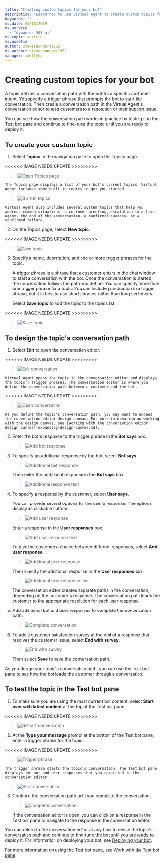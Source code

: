```yaml
---
title: "Creating custom topics for your bot"
description: "Learn how to use Virtual Agent to create custom topics for your bot."
keywords: ""
ms.date: 05/10/2019
ms.service:
  - "dynamics-365-ai"
ms.topic: article
ms.assetid: 
author: stevesaunders1952
ms.author: stevesaunders1952
manager: shellyha
---
```


# Creating custom topics for your bot

A topic defines a conversation path with the bot for a specific customer intent. You specify a trigger phrase that prompts the bot to start the conversation. Then create a conversation path in the Virtual Agent's conversation editor to lead customers to a resolution of their support issue.

You can see how the conversation path works in practice by testing it in the Test bot pane and continue to fine-tune the topic until you are ready to deploy it.

## To create your custom topic

1. Select **Topics** in the navigation pane to open the Topics page.


<<<<<< IMAGE NEEDS UPDATE >>>>>>>>>

   > ![Open Topics page](media/open-topics.png)

    The Topics page displays a list of your bot's current topics. Virtual Agent includes some built-in topics to get you started.

   > ![Built-in topics](media/template-topics.png)

    Virtual Agent also includes several system topics that help you address common situations--a customer greeting, escalation to a live agent, the end of the conversation, a confirmed success, or a confirmed failure.

2. On the Topics page, select **New topic**.

<<<<<< IMAGE NEEDS UPDATE >>>>>>>>>

   > ![New topic](media/create-new-topic.png)

3. Specify a name, description, and one or more trigger phrases for the topic.

    A trigger phrase is a phrase that a customer enters in the chat window to start a conversation with the bot. Once the conversation is started, the conversation follows the path you define. You can specify more than one trigger phrase for a topic. You can include punctuation in a trigger phrase, but it is best to use short phrases rather than long sentences.

    Select **Save topic** to add the topic to the topics list.


<<<<<< IMAGE NEEDS UPDATE >>>>>>>>>


   > ![Save topic](media/save-topic.png)

## To design the topic's conversation path

1. Select **Edit** to open the conversation editor.


<<<<<< IMAGE NEEDS UPDATE >>>>>>>>>

   > ![Edit conversation](media/edit-conversation.png)

    Virtual Agent opens the topic in the conversation editor and displays the topic's trigger phrases. The conversation editor is where you define the conversation path between a customer and the bot.


<<<<<< IMAGE NEEDS UPDATE >>>>>>>>>


   > ![Open conversation](media/open-conversation.png)

    As you define the topic's conversation path, you may want to expand the conversation editor design canvas. For more information on working with the design canvas, see [Working with the conversation editor design canvas](expanding-design-canvas.md).

2. Enter the bot's response to the trigger phrase in the **Bot says** box.

   > ![Add bot response](media/bot-response.png)

3. To specify an additional response by the bot, select **Bot says**.

   > ![Additional bot response](media/add-response.png)

    Then enter the additional response in the **Bot says** box.

   > ![Additional response text](media/response-text.png)

4. To specify a response by the customer, select **User says**.

    You can provide several options for the user’s response. The options display as clickable buttons.

   > ![Add user response](media/user-says.png)

    Enter a response in the **User responses** box.

   > ![Add user response text](media/user-response.png)

    To give the customer a choice between different responses, select **Add user response**.

   > ![Additional user response](media/second-response.png)

    Then specify the additional response in the **User responses** box.

   > ![Additional user response text](media/second-response-text.png)

    The conversation editor creates separate paths in the conversation, depending on the customer's response. The conversation path leads the customer to the appropriate resolution for each user response.

5. Add additional bot and user responses to complete the conversation path.

   > ![Complete conversation](media/complete-conversation.png)

6. To add a customer satisfaction survey at the end of a response that resolves the customer issue, select **End with survey**.

   > ![End with survey](media/end-with-survey.png)

   Then select **Save** to save the conversation path.

As you design your topic's conversation path, you can use the Test bot pane to see how the bot leads the customer through a conversation.

## To test the topic in the Test bot pane

1. To make sure you are using the most current bot content, select **Start over with latest content** at the top of the Test bot pane.

<<<<<< IMAGE NEEDS UPDATE >>>>>>>>>


   > ![Restart conversation](media/restart-conversation.png)

2. At the **Type your message** prompt at the bottom of the Test bot pane, enter a trigger phrase for the topic.

<<<<<< IMAGE NEEDS UPDATE >>>>>>>>>


   > ![Trigger phrase](media/enter-trigger.png)

    The trigger phrase starts the topic's conversation. The Test bot pane displays the bot and user responses that you specified in the conversation editor.

   > ![Start conversation](media/start-conversation.png)

3. Continue the conversation path until you complete the conversation.

   > ![Complete conversation](media/complete-test.png)

   If the conversation editor is open, you can click on a response in the Test bot pane to navigate to the response in the conversation editor.

You can return to the conversation editor at any time to revise the topic's conversation path and continue to fine-tune the bot until you are ready to deploy it. For information on deploying your bot, see [Deploying your bot](getting-started-deploy.md).

For more information on using the Test bot pane, see [Work with the Test bot pane](how-to-test-bot.md).
